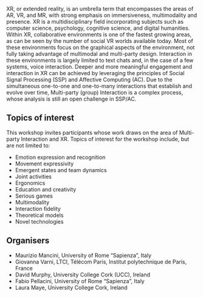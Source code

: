 XR, or extended reality, is an umbrella term that encompasses the areas of AR, VR, and MR, with strong emphasis on immersiveness, multimodality and presence. XR is a multidisciplinary field incorporating subjects such as computer science, psychology, cognitive science, and digital humanities. Within XR, collaborative environments is one of the fastest growing areas, as can be seen by the number of social VR worlds available today. Most of these environments focus on the graphical aspects of the environment, not fully taking advantage of multimodal and multi-party design. Interaction in these environments is largely limited to text chats and, in the case of a few systems, voice interaction. 
Deeper and more meaningful engagement and interaction in XR can be achieved by leveraging the principles of Social Signal Processing (SSP) and Affective Computing (AC). Due to the simultaneous one-to-one and one-to-many interactions that establish and evolve over time, Multi-party (group) Interaction is a complex process, whose analysis is still an open challenge in SSP/AC. 

## Topics of interest
This workshop invites participants whose work draws on the area of Multi-party Interaction and XR. Topics of interest for the workshop include, but are not limited to:
* Emotion expression and recognition
* Movement expressivity
* Emergent states and team dynamics
* Joint activities
* Ergonomics
* Education and creativity
* Serious games
* Multimodality
* Interaction fidelity
* Theoretical models
* Novel technologies

## Organisers

* Maurizio Mancini, University of Rome “Sapienza”, Italy
* Giovanna Varni, LTCI, Télécom Paris, Institut polytechnique de Paris, France
* David Murphy, University College Cork (UCC), Ireland
* Fabio Pellacini, University of Rome “Sapienza”, Italy
* Laura Maye, University College Cork, Ireland
